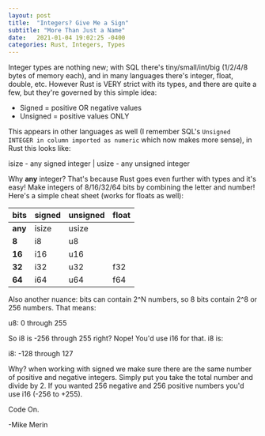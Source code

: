 ```yaml
---
layout: post
title:  "Integers? Give Me a Sign"
subtitle: "More Than Just a Name"
date:   2021-01-04 19:02:25 -0400
categories: Rust, Integers, Types
---
```

Integer types are nothing new; with SQL there's tiny/small/int/big (1/2/4/8 bytes of memory each), and in many languages there's integer, float, double, etc. However Rust is VERY strict with its types, and there are quite a few, but they're governed by this simple idea:

* Signed = positive OR negative values
* Unsigned = positive values ONLY
<!-- more-->
This appears in other languages as well (I remember SQL's `Unsigned INTEGER in column imported as numeric` which now makes more sense), in Rust this looks like:

isize - any signed integer | usize - any unsigned integer

Why **any** integer? That's because Rust goes even further with types and it's easy! Make integers of 8/16/32/64 bits by combining the letter and number! Here's a simple cheat sheet (works for floats as well):

| bits | signed | unsigned | float |
|---|---|---|---|
| **any** | isize | usize | |
| **8** | i8 | u8 | |
| **16** | i16 | u16 | |
| **32** | i32 | u32 | f32 |
| **64** | i64 | u64 | f64 |

Also another nuance: bits can contain 2^N numbers, so 8 bits contain 2^8 or 256 numbers. That means:

u8: 0 through 255

So i8 is -256 through 255 right? Nope! You'd use i16 for that. i8 is:

i8: -128 through 127

Why? when working with signed we make sure there are the same number of positive and negative integers. Simply put you take the total number and divide by 2. If you wanted 256 negative and 256 positive numbers you'd use i16 (-256 to +255).

Code On.

-Mike Merin
